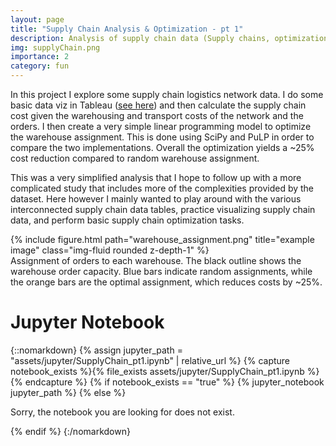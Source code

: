 ```yaml
---
layout: page
title: "Supply Chain Analysis & Optimization - pt 1"
description: Analysis of supply chain data (Supply chains, optimization, Python, scipy PuLP)
img: supplyChain.png
importance: 2
category: fun
---
```


In this project I explore some supply chain logistics network data. I do some basic data viz in Tableau (<a href="https://public.tableau.com/app/profile/alex.mcdaniel/viz/SupplyChainLogistics_17028331172440/Dashboard1">see here</a>) and then calculate the supply chain cost given the warehousing and transport costs of the network and the orders. I then create a very simple linear programming model to optimize the warehouse assignment. This is done using SciPy and PuLP in order to compare the two implementations. Overall the optimization yields a ~25% cost reduction compared to random warehouse assignment.

This was a very simplified analysis that I hope to follow up with a more complicated study that includes more of the complexities provided by the dataset. Here however I mainly wanted to play around with the various interconnected supply chain data tables, practice visualizing supply chain data, and perform basic supply chain optimization tasks.


<div class="row">
    <div class="col-sm mt-3 mt-md-0">
        {% include figure.html path="warehouse_assignment.png" title="example image" class="img-fluid rounded z-depth-1" %}
    </div>
</div>
<div class="caption">
    Assignment of orders to each warehouse. The black outline shows the warehouse order capacity. Blue bars indicate random assignments, while the orange bars are the optimal assignment, which reduces costs by ~25%.
</div>





<h1>
    Jupyter Notebook
</h1>

{::nomarkdown}
{% assign jupyter_path = "assets/jupyter/SupplyChain_pt1.ipynb" | relative_url %}
{% capture notebook_exists %}{% file_exists assets/jupyter/SupplyChain_pt1.ipynb %}{% endcapture %}
{% if notebook_exists == "true" %}
    {% jupyter_notebook jupyter_path %}
{% else %}
    <p>Sorry, the notebook you are looking for does not exist.</p>
{% endif %}
{:/nomarkdown}
